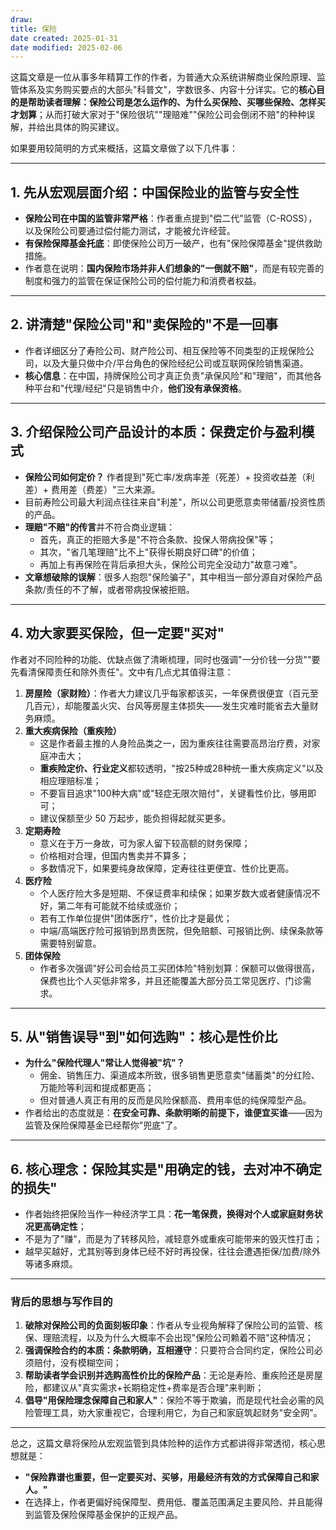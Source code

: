 ```yaml
---
draw:
title: 保险
date created: 2025-01-31
date modified: 2025-02-06
---
```


这篇文章是一位从事多年精算工作的作者，为普通大众系统讲解商业保险原理、监管体系及实务购买要点的大部头"科普文"，字数很多、内容十分详实。它的**核心目的是帮助读者理解：保险公司是怎么运作的、为什么买保险、买哪些保险、怎样买才划算**；从而打破大家对于"保险很坑""理赔难""保险公司会倒闭不赔"的种种误解，并给出具体的购买建议。

如果要用较简明的方式来概括，这篇文章做了以下几件事：

---

## 1. 先从宏观层面介绍：中国保险业的监管与安全性

- **保险公司在中国的监管非常严格**：作者重点提到"偿二代"监管（C-ROSS），以及保险公司要通过偿付能力测试，才能被允许经营。
- **有保险保障基金托底**：即使保险公司万一破产，也有"保险保障基金"提供救助措施。
- 作者意在说明：**国内保险市场并非人们想象的"一倒就不赔"**，而是有较完善的制度和强力的监管在保证保险公司的偿付能力和消费者权益。

---

## 2. 讲清楚"保险公司"和"卖保险的"不是一回事

- 作者详细区分了寿险公司、财产险公司、相互保险等不同类型的正规保险公司，以及大量只做中介/平台角色的保险经纪公司或互联网保险销售渠道。
- **核心信息**：在中国，持牌保险公司才真正负责"承保风险"和"理赔"，而其他各种平台和"代理/经纪"只是销售中介，**他们没有承保资格**。

---

## 3. 介绍保险公司产品设计的本质：保费定价与盈利模式

- **保险公司如何定价？** 作者提到"死亡率/发病率差（死差）+ 投资收益差（利差）+ 费用差（费差）"三大来源。
- 目前寿险公司最大利润点往往来自"利差"，所以公司更愿意卖带储蓄/投资性质的产品。
- **理赔"不赔"的传言**并不符合商业逻辑：
    - 首先，真正的拒赔大多是"不符合条款、投保人带病投保"等；
    - 其次，"省几笔理赔"比不上"获得长期良好口碑"的价值；
    - 再加上有再保险在背后承担大头，保险公司完全没动力"故意刁难"。
- **文章想破除的误解**：很多人抱怨"保险骗子"，其中相当一部分源自对保险产品条款/责任的不了解，或者带病投保被拒赔。

---

## 4. 劝大家要买保险，但一定要"买对"

作者对不同险种的功能、优缺点做了清晰梳理，同时也强调"一分价钱一分货""要先看清保障责任和除外责任"。文中有几点尤其值得注意：

1. **房屋险（家财险）**：作者大力建议几乎每家都该买，一年保费很便宜（百元至几百元），却能覆盖火灾、台风等房屋主体损失——发生灾难时能省去大量财务麻烦。
2. **重大疾病保险（重疾险）**
    - 这是作者最主推的人身险品类之一，因为重疾往往需要高昂治疗费，对家庭冲击大；
    - **重疾险定价、行业定义**都较透明，"按25种或28种统一重大疾病定义"以及相应理赔标准；
    - 不要盲目追求"100种大病"或"轻症无限次赔付"，关键看性价比，够用即可；
    - 建议保额至少 50 万起步，能负担得起就买更多。
3. **定期寿险**
    - 意义在于万一身故，可为家人留下较高额的财务保障；
    - 价格相对合理，但国内售卖并不算多；
    - 多数情况下，如果要纯身故保障，定寿往往更便宜、性价比更高。
4. **医疗险**
    - 个人医疗险大多是短期、不保证费率和续保；如果岁数大或者健康情况不好，第二年有可能就不给续或涨价；
    - 若有工作单位提供"团体医疗"，性价比才是最优；
    - 中端/高端医疗险可报销到昂贵医院，但免赔额、可报销比例、续保条款等需要特别留意。
5. **团体保险**
    - 作者多次强调"好公司会给员工买团体险"特别划算：保额可以做得很高，保费也比个人买低非常多，并且还能覆盖大部分员工常见医疗、门诊需求。

---

## 5. 从"销售误导"到"如何选购"：核心是性价比

- **为什么"保险代理人"常让人觉得被"坑"？**
    - 佣金、销售压力、渠道成本所致，很多销售更愿意卖"储蓄类"的分红险、万能险等利润和提成都更高；
    - 但对普通人真正有用的反而是风险保额高、费用率低的纯保障型产品。
- 作者给出的态度就是：**在安全可靠、条款明晰的前提下，谁便宜买谁**——因为监管及保险保障基金已经帮你"兜底"了。

---

## 6. 核心理念：保险其实是"用确定的钱，去对冲不确定的损失"

- 作者始终把保险当作一种经济学工具：**花一笔保费，换得对个人或家庭财务状况更高确定性**；
- 不是为了"赚"，而是为了转移风险，减轻意外或重疾可能带来的毁灭性打击；
- 越早买越好，尤其别等到身体已经不好时再投保，往往会遭遇拒保/加费/除外等诸多麻烦。

---

### 背后的思想与写作目的

1. **破除对保险公司的负面刻板印象**：作者从专业视角解释了保险公司的监管、核保、理赔流程，以及为什么大概率不会出现"保险公司赖着不赔"这种情况；
2. **强调保险合约的本质：条款明确，互相遵守**：只要符合合同约定，保险公司必须赔付，没有模糊空间；
3. **帮助读者学会识别并选购高性价比的保险产品**：无论是寿险、重疾险还是房屋险，都建议从"真实需求+长期稳定性+费率是否合理"来判断；
4. **倡导"用保险理念保障自己和家人"**：保险不等于欺骗，而是现代社会必需的风险管理工具，劝大家重视它，合理利用它，为自己和家庭筑起财务"安全网"。

---

总之，这篇文章将保险从宏观监管到具体险种的运作方式都讲得非常透彻，核心思想就是：

- **"保险靠谱也重要，但一定要买对、买够，用最经济有效的方式保障自己和家人。"**
- 在选择上，作者更偏好纯保障型、费用低、覆盖范围满足主要风险、并且能得到监管及保险保障基金保护的正规产品。
